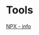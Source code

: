 # Tools


[NPX - info](https://medium.com/@maybekatz/introducing-npx-an-npm-package-runner-55f7d4bd282b)
